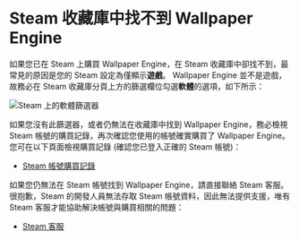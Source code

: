 # Steam 收藏庫中找不到 Wallpaper Engine

如果您已在 Steam 上購買 Wallpaper Engine，在 Steam 收藏庫中卻找不到，最常見的原因是您的 Steam 設定為僅顯示**遊戲**。 Wallpaper Engine 並不是遊戲，故務必在 Steam 收藏庫分頁上方的篩選欄位勾選**軟體**的選項，如下所示：

![Steam 上的軟體篩選器](/img/faq/gamesandsoftware.gif)

如果您沒有此篩選器，或者仍無法在收藏庫中找到 Wallpaper Engine，務必檢視 Steam 帳號的購買記錄，再次確認您使用的帳號確實購買了 Wallpaper Engine。 您可在以下頁面檢視購買記錄 (確認您已登入正確的 Steam 帳號)：

* [Steam 帳號購買記錄](https://store.steampowered.com/account/history/)

如果您仍無法在 Steam 帳號找到 Wallpaper Engine，請直接聯絡 Steam 客服。 很抱歉，Steam 的開發人員無法存取 Steam 帳號資料，因此無法提供支援，唯有 Steam 客服才能協助解決帳號與購買相關的問題：

* [Steam 客服](https://help.steampowered.com)